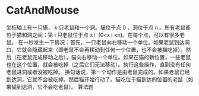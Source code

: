 # CatAndMouse
坐标轴上有一只猫， k 只老鼠和一个洞。猫位于点 0 ，洞位于点 n 。所有老鼠都位于猫和洞之间：第 i 只老鼠位于点 x  i ​  (0&lt;x  i ​  &lt;n)。在每个点，可以有很多老鼠。  在一秒发生一下情况：首先，一只老鼠向右移动一个单位。如果老鼠到达洞口，它就会隐藏起来（即老鼠不会再移动到任何一个位置，也不会被猫吃掉）。然后（在老鼠完成移动之后），猫向右移动一个单位。如果在猫的新位置，一些老鼠也在这个位置，就会被吃掉（之后它们无法移动）。执行这些操作，直到没有任何老鼠进洞或者没被吃掉。  换句话说，第一个动作是由老鼠完成的。如果老鼠已经到达洞，它就不会被吃掉。然后猫开始行动了。猫吃位于猫到达的位置的老鼠（如果猫到达洞，它不会吃老鼠）。
算法题
